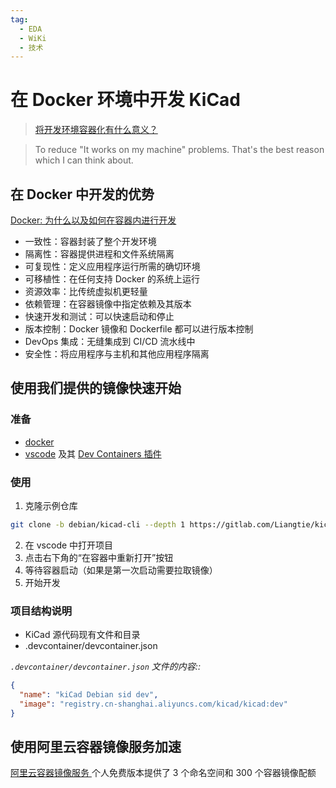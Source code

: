 ```yaml
---
tag:
  - EDA
  - WiKi
  - 技术
---
```


# 在 Docker 环境中开发 KiCad

> [将开发环境容器化有什么意义？](https://www.reddit.com/r/docker/comments/tv7sqs/whats_the_point_of_containerizing_a_development/)

> To reduce "It works on my machine" problems. That's the best reason which I can think about.

## 在 Docker 中开发的优势

[Docker: 为什么以及如何在容器内进行开发](https://medium.com/@mattiagazzola_95479/docker-developing-inside-a-container-why-how-bb0aa9cbe951)

- 一致性：容器封装了整个开发环境
- 隔离性：容器提供进程和文件系统隔离
- 可复现性：定义应用程序运行所需的确切环境
- 可移植性：在任何支持 Docker 的系统上运行
- 资源效率：比传统虚拟机更轻量
- 依赖管理：在容器镜像中指定依赖及其版本
- 快速开发和测试：可以快速启动和停止
- 版本控制：Docker 镜像和 Dockerfile 都可以进行版本控制
- DevOps 集成：无缝集成到 CI/CD 流水线中
- 安全性：将应用程序与主机和其他应用程序隔离

## 使用我们提供的镜像快速开始

### 准备

- [docker](https://www.docker.com/)
- [vscode](https://code.visualstudio.com/) 及其 [ Dev Containers 插件](https://code.visualstudio.com/docs/devcontainers/containers)

### 使用

1. 克隆示例仓库

```bash
git clone -b debian/kicad-cli --depth 1 https://gitlab.com/Liangtie/kicad.git;
```

2. 在 vscode 中打开项目
3. 点击右下角的“在容器中重新打开”按钮
4. 等待容器启动（如果是第一次启动需要拉取镜像）
5. 开始开发

### 项目结构说明

- KiCad 源代码现有文件和目录
- .devcontainer/devcontainer.json

_`.devcontainer/devcontainer.json` 文件的内容::_

```json
{
  "name": "kiCad Debian sid dev",
  "image": "registry.cn-shanghai.aliyuncs.com/kicad/kicad:dev"
}
```

## 使用阿里云容器镜像服务加速

[阿里云容器镜像服务 ](https://cr.console.aliyun.com) 个人免费版本提供了 3 个命名空间和 300 个容器镜像配额
